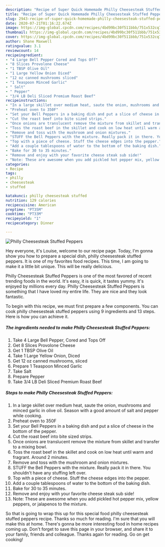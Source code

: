 ```yaml
---
description: "Recipe of Super Quick Homemade Philly Cheesesteak Stuffed Peppers"
title: "Recipe of Super Quick Homemade Philly Cheesesteak Stuffed Peppers"
slug: 2943-recipe-of-super-quick-homemade-philly-cheesesteak-stuffed-peppers
date: 2020-07-21T01:16:22.674Z
image: https://img-global.cpcdn.com/recipes/4bd99bc30f511bbb/751x532cq70/philly-cheesesteak-stuffed-peppers-recipe-main-photo.jpg
thumbnail: https://img-global.cpcdn.com/recipes/4bd99bc30f511bbb/751x532cq70/philly-cheesesteak-stuffed-peppers-recipe-main-photo.jpg
cover: https://img-global.cpcdn.com/recipes/4bd99bc30f511bbb/751x532cq70/philly-cheesesteak-stuffed-peppers-recipe-main-photo.jpg
author: Shane Maxwell
ratingvalue: 3.1
reviewcount: 14
recipeingredient:
- "4 Large Bell Pepper Cored and Tops Off"
- "8 Slices Provolone Cheese"
- "1 TBSP Olive Oil"
- "1 Large Yellow Onion Diced"
- "12 oz canned mushrooms sliced"
- "1 Teaspoon Minced Garlic"
- " Salt"
- " Pepper"
- "3/4 LB Deli Sliced Premium Roast Beef"
recipeinstructions:
- "In a large skillet over medium heat, saute the onion, mushrooms and minced garlic in olive oil. Season with a good amount of salt and pepper while cooking."
- "Preheat oven to 350F"
- "Set your Bell Peppers in a baking dish and put a slice of cheese in the bottom of the pepper."
- "Cut the roast beef into bite sized strips."
- "Once onions are translucent remove the mixture from skillet and transfer to a mixing bowl."
- "Toss the roast beef in the skillet and cook on low heat until warm and fragrant. Around 2 minutes."
- "Remove and toss with the mushroom and onion mixtures."
- "STUFF the Bell Peppers with the mixture. Really pack it in there. You shouldn&#39;t have any stuffing left over."
- "Top with a piece of cheese. Stuff the cheese edges into the pepper."
- "Add a couple tablespoons of water to the bottom of the baking dish."
- "Bake for 30 to 35 minutes."
- "Remove and enjoy with your favorite cheese steak sub side!"
- "Note: These are awesome when you add pickled hot pepper mix, yellow peppers, or jalapenos to the mixture."
categories:
- Recipe
tags:
- philly
- cheesesteak
- stuffed

katakunci: philly cheesesteak stuffed 
nutrition: 129 calories
recipecuisine: American
preptime: "PT35M"
cooktime: "PT33M"
recipeyield: "1"
recipecategory: Dinner

---
```



![Philly Cheesesteak Stuffed Peppers](https://img-global.cpcdn.com/recipes/4bd99bc30f511bbb/751x532cq70/philly-cheesesteak-stuffed-peppers-recipe-main-photo.jpg)

Hey everyone, it's Louise, welcome to our recipe page. Today, I'm gonna show you how to prepare a special dish, philly cheesesteak stuffed peppers. It is one of my favorites food recipes. This time, I am going to make it a little bit unique. This will be really delicious.



Philly Cheesesteak Stuffed Peppers is one of the most favored of recent trending foods in the world. It's easy, it is quick, it tastes yummy. It's enjoyed by millions every day. Philly Cheesesteak Stuffed Peppers is something that I have loved my entire life. They are nice and they look fantastic.


To begin with this recipe, we must first prepare a few components. You can cook philly cheesesteak stuffed peppers using 9 ingredients and 13 steps. Here is how you can achieve it.

<!--inarticleads1-->

##### The ingredients needed to make Philly Cheesesteak Stuffed Peppers:

1. Take 4 Large Bell Pepper, Cored and Tops Off
1. Get 8 Slices Provolone Cheese
1. Get 1 TBSP Olive Oil
1. Take 1 Large Yellow Onion, Diced
1. Get 12 oz canned mushrooms, sliced
1. Prepare 1 Teaspoon Minced Garlic
1. Take  Salt
1. Prepare  Pepper
1. Take 3/4 LB Deli Sliced Premium Roast Beef




<!--inarticleads2-->

##### Steps to make Philly Cheesesteak Stuffed Peppers:

1. In a large skillet over medium heat, saute the onion, mushrooms and minced garlic in olive oil. Season with a good amount of salt and pepper while cooking.
1. Preheat oven to 350F
1. Set your Bell Peppers in a baking dish and put a slice of cheese in the bottom of the pepper.
1. Cut the roast beef into bite sized strips.
1. Once onions are translucent remove the mixture from skillet and transfer to a mixing bowl.
1. Toss the roast beef in the skillet and cook on low heat until warm and fragrant. Around 2 minutes.
1. Remove and toss with the mushroom and onion mixtures.
1. STUFF the Bell Peppers with the mixture. Really pack it in there. You shouldn&#39;t have any stuffing left over.
1. Top with a piece of cheese. Stuff the cheese edges into the pepper.
1. Add a couple tablespoons of water to the bottom of the baking dish.
1. Bake for 30 to 35 minutes.
1. Remove and enjoy with your favorite cheese steak sub side!
1. Note: These are awesome when you add pickled hot pepper mix, yellow peppers, or jalapenos to the mixture.




So that is going to wrap this up for this special food philly cheesesteak stuffed peppers recipe. Thanks so much for reading. I'm sure that you will make this at home. There's gonna be more interesting food in home recipes coming up. Don't forget to save this page in your browser, and share it to your family, friends and colleague. Thanks again for reading. Go on get cooking!
